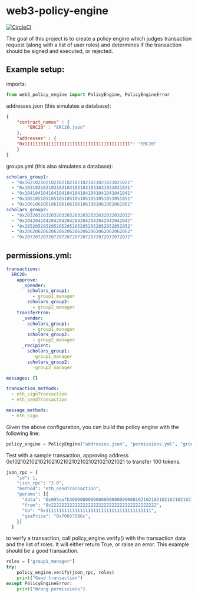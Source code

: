 # web3-policy-engine

[![CircleCI](https://dl.circleci.com/status-badge/img/gh/PlaygroundLabs/web3-policy-engine/tree/main.svg?style=svg&circle-token=ff2d46c95fc96fd5187127c3e3c89e990f64f285)](https://dl.circleci.com/status-badge/redirect/gh/PlaygroundLabs/web3-policy-engine/tree/main)


The goal of this project is to create a policy engine which judges transaction request (along with a list of user roles) and determines if the transaction should be signed and executed, or rejected.



## Example setup:

imports:
```python
from web3_policy_engine import PolicyEngine, PolicyEngineError
```

addresses.json (this simulates a database):
```json
{
    "contract_names" : {
        "ERC20" : "ERC20.json"
    },
    "addresses" : {
	"0x1111111111111111111111111111111111111111": "ERC20"
    }
}
```

groups.yml (this also simulates a database):
```yaml
scholars_group1:
  - "0x1021021021021021021021021021021021021021"
  - "0x1031031031031031031031031031031031031031"
  - "0x1041041041041041041041041041041041041041"
  - "0x1051051051051051051051051051051051051051"
  - "0x1061061061061061061061061061061061061061"
scholars_group2:
  - "0x2032032032032032032032032032032032032032"
  - "0x2042042042042042042042042042042042042042"
  - "0x2052052052052052052052052052052052052052"
  - "0x2062062062062062062062062062062062062062"
  - "0x2072072072072072072072072072072072072072"
```


## permissions.yml:
```yaml
transactions:
  ERC20:
    approve:
      _spender:
        scholars_group1:
          - group1_manager
        scholars_group2:
          - group2_manager
    transferFrom:
      _sender:
        scholars_group1:
          - group1_manager
        scholars_group2:
          - group2_manager
      _recipient:
        scholars_group1:
          -group1_manager
        scholars_group2:
          -group2_manager

messages: {}

transaction_methods:
  - eth_signTransaction
  - eth_sendTransaction

message_methods:
  - eth_sign
```


Given the above configuration, you can build the policy engine with the following line:
```python
policy_engine = PolicyEngine("addresses.json", "permissions.yml", "groups.yml")
```

Test with a sample transaction, approving address 0x1021021021021021021021021021021021021021 to transfer 100 tokens.
```python
json_rpc = {
    "id": 1,
    "json_rpc": "2.0",
    "method": "eth_sendTransaction",
    "params": [{
      "data": "0x095ea7b300000000000000000000000010210210210210210210210210210210210210210000000000000000000000000000000000000000000000000000000000000064",
      "from": "0x2222222222222222222222222222222222222222",
      "to": "0x1111111111111111111111111111111111111111",
      "gasPrice": "0x70657586c",
    }]
  }
```

to verify a transaction, call policy_engine.verify() with the transaction data and the list of roles. It will either return True, or raise an error. This example should be a good transaction.
```python
roles = ["group1_manager"]
try:
    policy_engine.verify(json_rpc, roles)
    print("Good transaction")
except PolicyEngineError:
    print("Wrong permissions")
```